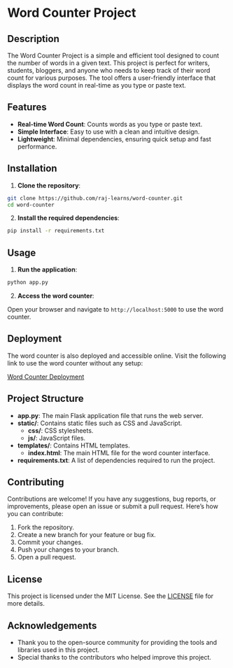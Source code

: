 # Word Counter Project

## Description

The Word Counter Project is a simple and efficient tool designed to count the number of words in a given text. This project is perfect for writers, students, bloggers, and anyone who needs to keep track of their word count for various purposes. The tool offers a user-friendly interface that displays the word count in real-time as you type or paste text.

## Features

- **Real-time Word Count**: Counts words as you type or paste text.
- **Simple Interface**: Easy to use with a clean and intuitive design.
- **Lightweight**: Minimal dependencies, ensuring quick setup and fast performance.

## Installation

1. **Clone the repository**:

```bash
git clone https://github.com/raj-learns/word-counter.git
cd word-counter
```

2. **Install the required dependencies**:

```bash
pip install -r requirements.txt
```

## Usage

1. **Run the application**:

```bash
python app.py
```

2. **Access the word counter**:

Open your browser and navigate to `http://localhost:5000` to use the word counter.

## Deployment

The word counter is also deployed and accessible online. Visit the following link to use the word counter without any setup:

[Word Counter Deployment](https://raj-learns.github.io/word-count-/)

## Project Structure

- **app.py**: The main Flask application file that runs the web server.
- **static/**: Contains static files such as CSS and JavaScript.
  - **css/**: CSS stylesheets.
  - **js/**: JavaScript files.
- **templates/**: Contains HTML templates.
  - **index.html**: The main HTML file for the word counter interface.
- **requirements.txt**: A list of dependencies required to run the project.

## Contributing

Contributions are welcome! If you have any suggestions, bug reports, or improvements, please open an issue or submit a pull request. Here’s how you can contribute:

1. Fork the repository.
2. Create a new branch for your feature or bug fix.
3. Commit your changes.
4. Push your changes to your branch.
5. Open a pull request.

## License

This project is licensed under the MIT License. See the [LICENSE](LICENSE) file for more details.

## Acknowledgements

- Thank you to the open-source community for providing the tools and libraries used in this project.
- Special thanks to the contributors who helped improve this project.
